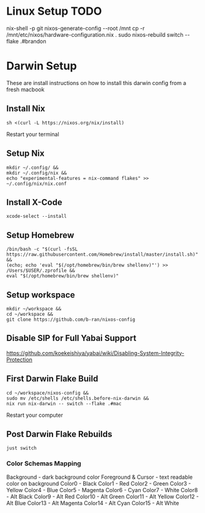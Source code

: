 # Linux Setup TODO

nix-shell -p git
nixos-generate-config --root /mnt
cp -r /mnt/etc/nixos/hardware-configuration.nix .
sudo nixos-rebuild switch --flake .#brandon

# Darwin Setup

These are install instructions on how to install this darwin config from
a fresh macbook

## Install Nix
```console
sh <(curl -L https://nixos.org/nix/install)
```

Restart your terminal

## Setup Nix
```console
mkdir ~/.config/ &&
mkdir ~/.config/nix &&
echo "experimental-features = nix-command flakes" >> ~/.config/nix/nix.conf
```

## Install X-Code
```console
xcode-select --install
```

## Setup Homebrew
```console
/bin/bash -c "$(curl -fsSL https://raw.githubusercontent.com/Homebrew/install/master/install.sh)" &&
(echo; echo 'eval "$(/opt/homebrew/bin/brew shellenv)"') >> /Users/$USER/.zprofile &&
eval "$(/opt/homebrew/bin/brew shellenv)"
```

## Setup workspace
```console
mkdir ~/workspace &&
cd ~/workspace &&
git clone https://github.com/b-ran/nixos-config
```

## Disable SIP for Full Yabai Support
https://github.com/koekeishiya/yabai/wiki/Disabling-System-Integrity-Protection

## First Darwin Flake Build
```console
cd ~/workspace/nixos-config &&
sudo mv /etc/shells /etc/shells.before-nix-darwin &&
nix run nix-darwin -- switch --flake .#mac
```

Restart your computer

## Post Darwin Flake Rebuilds
```console
just switch
```



### Color Schemas Mapping 
Background - dark background color
Foreground & Cursor - text readable color on background
Color0 - Black
Color1 - Red
Color2 - Green
Color3 - Yellow
Color4 - Blue
Color5 - Magenta
Color6 - Cyan
Color7 - White
Color8 - Alt Black
Color9 - Alt Red
Color10 - Alt Green
Color11 - Alt Yellow
Color12 - Alt Blue
Color13 - Alt Magenta
Color14 - Alt Cyan
Color15 - Alt White